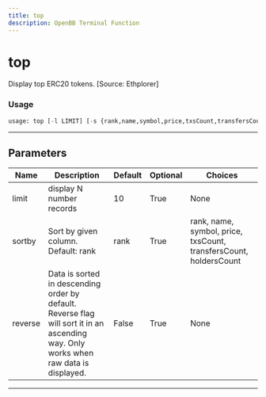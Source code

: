 ```yaml
---
title: top
description: OpenBB Terminal Function
---
```


# top

Display top ERC20 tokens. [Source: Ethplorer]

### Usage

```python
usage: top [-l LIMIT] [-s {rank,name,symbol,price,txsCount,transfersCount,holdersCount}] [-r]
```

---

## Parameters

| Name | Description | Default | Optional | Choices |
| ---- | ----------- | ------- | -------- | ------- |
| limit | display N number records | 10 | True | None |
| sortby | Sort by given column. Default: rank | rank | True | rank, name, symbol, price, txsCount, transfersCount, holdersCount |
| reverse | Data is sorted in descending order by default. Reverse flag will sort it in an ascending way. Only works when raw data is displayed. | False | True | None |
---

